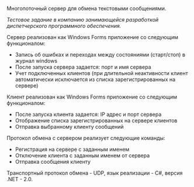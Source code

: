 Многопоточный сервер для обмена текстовыми сообщениями.

*Тестовое задание в компанию занимающейся разработкой диспетчерского программного обеспечения.* 

Сервер реализован как Windows Forms приложение со следующим функционалом:

- Запись об ошибках и переходах между состояниями (старт/стоп) в журнал windows
- После запуска сервера задается: порт и имя сервера
- Учет подключенных клиентов (при длительной неактивности клиент автоматически исключается из списка зарегистрированных на сервере)

Клиент реализован как Windows Forms приложение со следующим функционалом:

- После запуска клиента задается: IP адрес и порт сервера
- Отображение списка зарегистрированных на сервере клиентов
- Отправка выбранному клиенту сообщений

Протокол обмена с сервером реализует следующие команды:

- Регистрация на сервере с заданным именем
- Отключение клиента с заданным именем от сервера
- Отправка сообщения клиенту

Транспортный протокол обмена - UDP, язык реализации - C#, версия .NET - 2.0.
